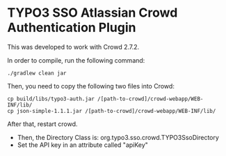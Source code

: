 # TYPO3 SSO Atlassian Crowd Authentication Plugin

This was developed to work with Crowd 2.7.2.

In order to compile, run the following command:

`
./gradlew clean jar
`

Then, you need to copy the following two files into Crowd:

```
cp build/libs/typo3-auth.jar /[path-to-crowd]/crowd-webapp/WEB-INF/lib/
cp json-simple-1.1.1.jar /[path-to-crowd]/crowd-webapp/WEB-INF/lib/
```

After that, restart crowd.

* Then, the Directory Class is: org.typo3.sso.crowd.TYPO3SsoDirectory
* Set the API key in an attribute called "apiKey"
